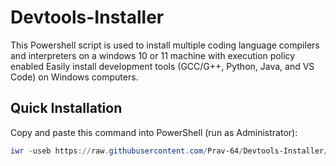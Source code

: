 # Devtools-Installer
This Powershell script is used to install multiple coding language compilers and interpreters on a windows 10 or 11 machine with execution policy enabled
Easily install development tools (GCC/G++, Python, Java, and VS Code) on Windows computers.

## Quick Installation

Copy and paste this command into PowerShell (run as Administrator):

```powershell
iwr -useb https://raw.githubusercontent.com/Prav-64/Devtools-Installer/main/DevTools-Installer.ps1 | iex
```

